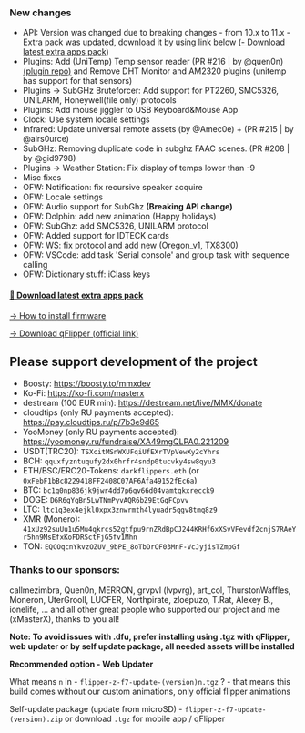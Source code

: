 ### New changes
* API: Version was changed due to breaking changes - from 10.x to 11.x - Extra pack was updated, download it by using link below ([- Download latest extra apps pack](https://download-directory.github.io/?url=https://github.com/xMasterX/unleashed-extra-pack/tree/main/apps))
* Plugins: Add (UniTemp) Temp sensor reader (PR #216 | by @quen0n) [(plugin repo)](https://github.com/quen0n/unitemp-flipperzero) and Remove DHT Monitor and AM2320 plugins (unitemp has support for that sensors)
* Plugins -> SubGHz Bruteforcer: Add support for PT2260, SMC5326, UNILARM, Honeywell(file only) protocols
* Plugins: Add mouse jiggler to USB Keyboard&Mouse App
* Clock: Use system locale settings
* Infrared: Update universal remote assets (by @Amec0e) + (PR #215 | by @airs0urce)
* SubGHz: Removing duplicate code in subghz FAAC scenes. (PR #208 | by @gid9798)
* Plugins -> Weather Station: Fix display of temps lower than -9
* Misc fixes
* OFW: Notification: fix recursive speaker acquire
* OFW: Locale settings
* OFW: Audio support for SubGhz **(Breaking API change)**
* OFW: Dolphin: add new animation (Happy holidays)
* OFW: SubGhz: add SMC5326, UNILARM protocol
* OFW: Added support for IDTECK cards
* OFW: WS: fix protocol and add new (Oregon_v1, TX8300)
* OFW: VSCode: add task 'Serial console' and group task with sequence calling
* OFW: Dictionary stuff: iClass keys

#### [🎲 Download latest extra apps pack](https://download-directory.github.io/?url=https://github.com/xMasterX/unleashed-extra-pack/tree/main/apps)

[-> How to install firmware](https://github.com/DarkFlippers/unleashed-firmware/blob/dev/documentation/HowToInstall.md)

[-> Download qFlipper (official link)](https://flipperzero.one/update)

## Please support development of the project
* Boosty: https://boosty.to/mmxdev
* Ko-Fi: https://ko-fi.com/masterx
* destream (100 EUR min): https://destream.net/live/MMX/donate
* cloudtips (only RU payments accepted): https://pay.cloudtips.ru/p/7b3e9d65
* YooMoney (only RU payments accepted): https://yoomoney.ru/fundraise/XA49mgQLPA0.221209
* USDT(TRC20): `TSXcitMSnWXUFqiUfEXrTVpVewXy2cYhrs`
* BCH: `qquxfyzntuqufy2dx0hrfr4sndp0tucvky4sw8qyu3`
* ETH/BSC/ERC20-Tokens: `darkflippers.eth` (or `0xFebF1bBc8229418FF2408C07AF6Afa49152fEc6a`)
* BTC: `bc1q0np836jk9jwr4dd7p6qv66d04vamtqkxrecck9`
* DOGE: `D6R6gYgBn5LwTNmPyvAQR6bZ9EtGgFCpvv`
* LTC: `ltc1q3ex4ejkl0xpx3znwrmth4lyuadr5qgv8tmq8z9`
* XMR (Monero): `41xUz92suUu1u5Mu4qkrcs52gtfpu9rnZRdBpCJ244KRHf6xXSvVFevdf2cnjS7RAeYr5hn9MsEfxKoFDRSctFjG5fv1Mhn`
* TON: `EQCOqcnYkvzOZUV_9bPE_8oTbOrOF03MnF-VcJyjisTZmpGf`

### Thanks to our sponsors:
callmezimbra, Quen0n, MERRON, grvpvl (lvpvrg), art_col, ThurstonWaffles, Moneron, UterGrooll, LUCFER, Northpirate, zloepuzo, T.Rat, Alexey B., ionelife, ...
and all other great people who supported our project and me (xMasterX), thanks to you all!

**Note: To avoid issues with .dfu, prefer installing using .tgz with qFlipper, web updater or by self update package, all needed assets will be installed**

**Recommended option - Web Updater**

What means `n` in - `flipper-z-f7-update-(version)n.tgz` ? - that means this build comes without our custom animations, only official flipper animations

Self-update package (update from microSD) - `flipper-z-f7-update-(version).zip` or download `.tgz` for mobile app / qFlipper


